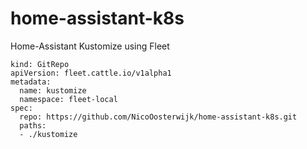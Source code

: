# home-assistant-k8s
Home-Assistant Kustomize using Fleet

```
kind: GitRepo
apiVersion: fleet.cattle.io/v1alpha1
metadata:
  name: kustomize
  namespace: fleet-local
spec:
  repo: https://github.com/NicoOosterwijk/home-assistant-k8s.git
  paths:
  - ./kustomize
```